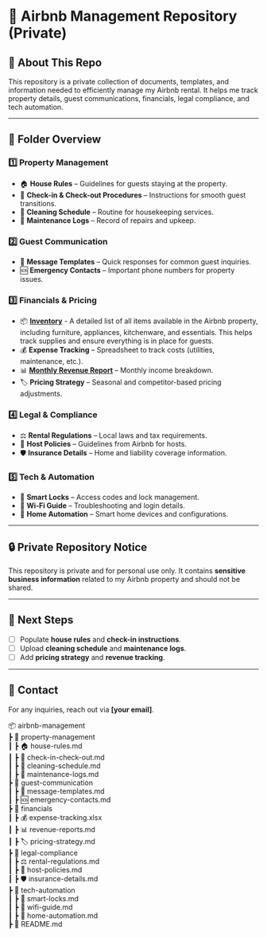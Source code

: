 # 🏡 Airbnb Management Repository (Private)  

## 📌 About This Repo  
This repository is a private collection of documents, templates, and information needed to efficiently manage my Airbnb rental. It helps me track property details, guest communications, financials, legal compliance, and tech automation.

---

## 📂 Folder Overview  

### **1️⃣ Property Management**  
- 🏠 **House Rules** – Guidelines for guests staying at the property.  
- 📝 **Check-in & Check-out Procedures** – Instructions for smooth guest transitions.  
- 🧹 **Cleaning Schedule** – Routine for housekeeping services.  
- 🔧 **Maintenance Logs** – Record of repairs and upkeep.  

### **2️⃣ Guest Communication**  
- 💬 **Message Templates** – Quick responses for common guest inquiries.  
- 🆘 **Emergency Contacts** – Important phone numbers for property issues.  

### **3️⃣ Financials & Pricing**  
- 📦 **[Inventory](inventory.md)** - A detailed list of all items available in the Airbnb property, including furniture, appliances, kitchenware, and essentials. This helps track supplies and ensure everything is in place  for guests.
- 💰 **Expense Tracking** – Spreadsheet to track costs (utilities, maintenance, etc.).  
- 📊 **[Monthly Revenue Report](monthly_revenue.md)** – Monthly income breakdown.  
- 🏷️ **Pricing Strategy** – Seasonal and competitor-based pricing adjustments.  

### **4️⃣ Legal & Compliance**  
- ⚖️ **Rental Regulations** – Local laws and tax requirements.  
- 📜 **Host Policies** – Guidelines from Airbnb for hosts.  
- 🛡️ **Insurance Details** – Home and liability coverage information.  

### **5️⃣ Tech & Automation**  
- 🔐 **Smart Locks** – Access codes and lock management.  
- 📶 **Wi-Fi Guide** – Troubleshooting and login details.  
- 🏡 **Home Automation** – Smart home devices and configurations.  

---

## 🔒 Private Repository Notice  
This repository is private and for personal use only. It contains **sensitive business information** related to my Airbnb property and should not be shared.  

---

## 📌 Next Steps  
- [ ] Populate **house rules** and **check-in instructions**.  
- [ ] Upload **cleaning schedule** and **maintenance logs**.  
- [ ] Add **pricing strategy** and **revenue tracking**.  

---

## 💬 Contact  
For any inquiries, reach out via **[your email]**.  


📦 airbnb-management  
 ┣ 📂 property-management  
 ┃ ┣ 🏠 house-rules.md  
 ┃ ┣ 📝 check-in-check-out.md  
 ┃ ┣ 🧹 cleaning-schedule.md  
 ┃ ┣ 🔧 maintenance-logs.md  
 ┣ 📂 guest-communication  
 ┃ ┣ 💬 message-templates.md  
 ┃ ┣ 🆘 emergency-contacts.md  
 ┣ 📂 financials  
 ┃ ┣ 💰 expense-tracking.xlsx  
 ┃ ┣ 📊 revenue-reports.md  
 ┃ ┣ 🏷️ pricing-strategy.md  
 ┣ 📂 legal-compliance  
 ┃ ┣ ⚖️ rental-regulations.md  
 ┃ ┣ 📜 host-policies.md  
 ┃ ┣ 🛡️ insurance-details.md  
 ┣ 📂 tech-automation  
 ┃ ┣ 🔐 smart-locks.md  
 ┃ ┣ 📶 wifi-guide.md  
 ┃ ┣ 🏡 home-automation.md  
 ┣ 📜 README.md  
